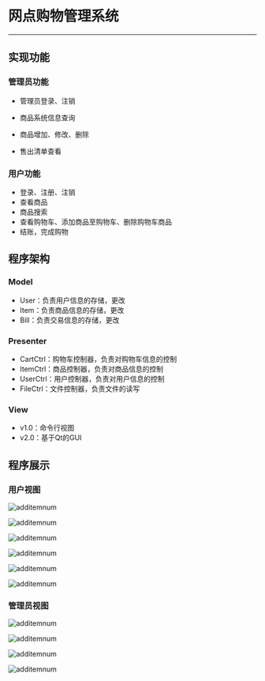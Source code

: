 # 网点购物管理系统

-----

## 实现功能

### 管理员功能

*   管理员登录、注销

*   商品系统信息查询

*   商品增加、修改、删除

*   售出清单查看

### 用户功能

*   登录、注册、注销
*   查看商品
*   商品搜索
*   查看购物车、添加商品至购物车、删除购物车商品
*   结账，完成购物

## 程序架构

### Model

*   User：负责用户信息的存储，更改
*   Item：负责商品信息的存储，更改
*   Bill：负责交易信息的存储，更改

### Presenter

*   CartCtrl：购物车控制器，负责对购物车信息的控制
*   ItemCtrl：商品控制器，负责对商品信息的控制
*   UserCtrl：用户控制器，负责对用户信息的控制
*   FileCtrl：文件控制器，负责文件的读写

### View

*   v1.0：命令行视图
*   v2.0：基于Qt的GUI


## 程序展示

### 用户视图

![additemnum](https://github.com/idealclover/NJU-Homework/raw/master/17-18%20下%20程序设计基础实验/项目一%20网店购物管理系统/Pics/logindialog.png)

![additemnum](https://github.com/idealclover/NJU-Homework/raw/master/17-18%20下%20程序设计基础实验/项目一%20网店购物管理系统/Pics/userhasbenused.png)

![additemnum](https://github.com/idealclover/NJU-Homework/raw/master/17-18%20下%20程序设计基础实验/项目一%20网店购物管理系统/Pics/cantregisteradmin.png)

![additemnum](https://github.com/idealclover/NJU-Homework/raw/master/17-18%20下%20程序设计基础实验/项目一%20网店购物管理系统/Pics/usermainwindow.png)

![additemnum](https://github.com/idealclover/NJU-Homework/raw/master/17-18%20下%20程序设计基础实验/项目一%20网店购物管理系统/Pics/addtocart.png)

![additemnum](https://github.com/idealclover/NJU-Homework/raw/master/17-18%20下%20程序设计基础实验/项目一%20网店购物管理系统/Pics/cart.png)

### 管理员视图

![additemnum](https://github.com/idealclover/NJU-Homework/raw/master/17-18%20下%20程序设计基础实验/项目一%20网店购物管理系统/Pics/adminmainwindow.png)

![additemnum](https://github.com/idealclover/NJU-Homework/raw/master/17-18%20下%20程序设计基础实验/项目一%20网店购物管理系统/Pics/additemnum.png)

![additemnum](https://github.com/idealclover/NJU-Homework/raw/master/17-18%20下%20程序设计基础实验/项目一%20网店购物管理系统/Pics/logindialog.png)

![additemnum](https://github.com/idealclover/NJU-Homework/raw/master/17-18%20下%20程序设计基础实验/项目一%20网店购物管理系统/Pics/list.png)